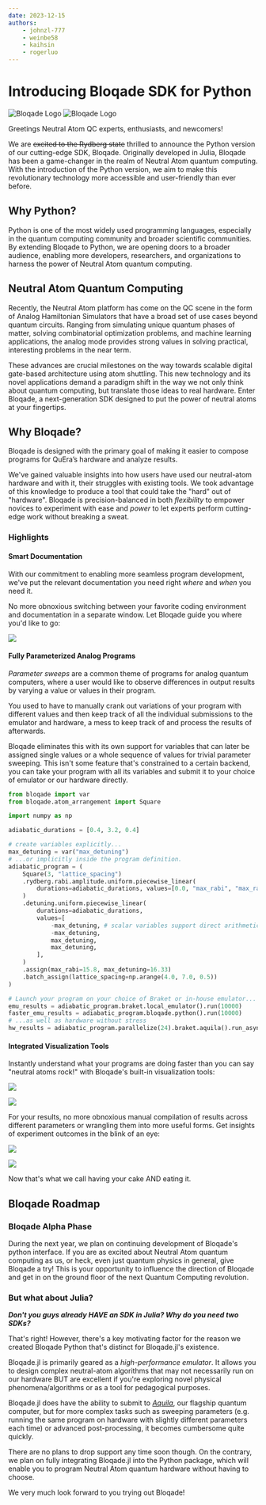 ```yaml
---
date: 2023-12-15
authors:
    - johnzl-777
    - weinbe58
    - kaihsin
    - rogerluo
---
```


# Introducing Bloqade SDK for Python

![Bloqade Logo](../../../assets/logo.svg#only-light)
![Bloqade Logo](../../../assets/logo-dark.svg#only-dark)

Greetings Neutral Atom QC experts, enthusiasts, and newcomers!

We are ~~excited to the Rydberg state~~ thrilled to announce the Python version of our cutting-edge SDK, Bloqade. Originally developed in Julia, Bloqade has been a game-changer in the realm of Neutral Atom quantum computing. With the introduction of the Python version, we aim to make this revolutionary technology more accessible and user-friendly than ever before.


## Why Python?

Python is one of the most widely used programming languages, especially in the quantum computing community and broader scientific communities. By extending Bloqade to Python, we are opening doors to a broader audience, enabling more developers, researchers, and organizations to harness the power of Neutral Atom quantum computing.


## Neutral Atom Quantum Computing

Recently, the Neutral Atom platform has come on the QC scene in the form of Analog Hamiltonian Simulators that have a broad set of use cases beyond quantum circuits. Ranging from simulating unique quantum phases of matter, solving combinatorial optimization problems, and machine learning applications, the analog mode provides strong values in solving practical, interesting problems in the near term.

These advances are crucial milestones on the way towards scalable digital gate-based architecture using atom shuttling. This new technology and its novel applications demand a paradigm shift in the way we not only think about quantum computing, but translate those ideas to real hardware. Enter Bloqade, a next-generation SDK designed to put the power of neutral atoms at your fingertips.

## Why Bloqade?

Bloqade is designed with the primary goal of making it easier to compose programs for QuEra’s hardware and analyze results.

We've gained valuable insights into how users have used our neutral-atom hardware and with it, their struggles with existing tools. We took advantage of this knowledge to produce a tool that could take the "hard" out of "hardware". Bloqade is precision-balanced in both *flexibility* to empower novices to experiment with ease and *power* to let experts perform cutting-edge work without breaking a sweat.

### Highlights

#### Smart Documentation

With our commitment to enabling more seamless program development, we've put the relevant documentation you need right *where* and *when* you need it.

No more obnoxious switching between your favorite coding environment and documentation in a separate window. Let Bloqade guide you where you'd like to go:

![](../../../assets/readme-gifs/smart-docs.gif)

#### Fully Parameterized Analog Programs

*Parameter sweeps* are a common theme of programs for analog quantum computers, where a user would like to observe differences in output results by varying a value or values in their program.

You used to have to manually crank out variations of your program with different values and then keep track of all the individual submissions to the emulator and hardware, a mess to keep track of and process the results of afterwards.

Bloqade eliminates this with its own support for variables that can later be assigned single values or a whole sequence of values for trivial parameter sweeping. This isn't some feature that's constrained to a certain backend, you can take your program with all its variables and submit it to your choice of emulator or our hardware directly.

```python
from bloqade import var
from bloqade.atom_arrangement import Square

import numpy as np

adiabatic_durations = [0.4, 3.2, 0.4]

# create variables explicitly...
max_detuning = var("max_detuning")
# ...or implicitly inside the program definition.
adiabatic_program = (
    Square(3, "lattice_spacing")
    .rydberg.rabi.amplitude.uniform.piecewise_linear(
        durations=adiabatic_durations, values=[0.0, "max_rabi", "max_rabi", 0.0]
    )
    .detuning.uniform.piecewise_linear(
        durations=adiabatic_durations,
        values=[
            -max_detuning, # scalar variables support direct arithmetic operations
            -max_detuning,
            max_detuning,
            max_detuning,
        ],
    )
    .assign(max_rabi=15.8, max_detuning=16.33)
    .batch_assign(lattice_spacing=np.arange(4.0, 7.0, 0.5))
)

# Launch your program on your choice of Braket or in-house emulator...
emu_results = adiabatic_program.braket.local_emulator().run(10000)
faster_emu_results = adiabatic_program.bloqade.python().run(10000)
# ...as well as hardware without stress
hw_results = adiabatic_program.parallelize(24).braket.aquila().run_async(100)

```

#### Integrated Visualization Tools

Instantly understand what your programs are doing faster than you can say "neutral atoms rock!" with Bloqade's built-in visualization tools:


![](../../../assets/readme-gifs/locations-hover.gif)

![](../../../assets/readme-gifs/graph-select.gif)


For your results, no more obnoxious manual compilation of results across different parameters or wrangling them into more useful forms. Get insights of experiment outcomes in the blink of an eye:

![](../../../assets/readme-gifs/visualize-bitstrings.gif)

![](../../../assets/readme-gifs/hover-bitstrings.gif)

Now that's what we call having your cake AND eating it.


## Bloqade Roadmap

### Bloqade Alpha Phase

During the next year, we plan on continuing development of Bloqade's python interface. If you are as excited about Neutral Atom quantum computing as us, or heck, even just quantum physics in general, give Bloqade a try! This is your opportunity to influence the direction of Bloqade and get in on the ground floor of the next Quantum Computing revolution.

### But what about Julia?

***Don't you guys already HAVE an SDK in Julia? Why do you need two SDKs?***


That's right! However, there's a key motivating factor for the reason we created Bloqade Python that's distinct for Bloqade.jl's existence.

Bloqade.jl is primarily geared as a *high-performance emulator*. It allows you to design complex neutral-atom algorithms that may not necessarily run on our hardware BUT are excellent if you're exploring novel physical phenomena/algorithms or as a tool for pedagogical purposes.

Bloqade.jl does have the ability to submit to [*Aquila*](https://www.quera.com/aquila), our flagship quantum computer, but for more complex tasks such as sweeping parameters (e.g. running the same program on hardware with slightly different parameters each time) or advanced post-processing, it becomes cumbersome quite quickly.

There are no plans to drop support any time soon though. On the contrary, we plan on fully integrating Bloqade.jl into the Python package, which will enable you to program Neutral Atom quantum hardware without having to choose.

We very much look forward to you trying out Bloqade!
